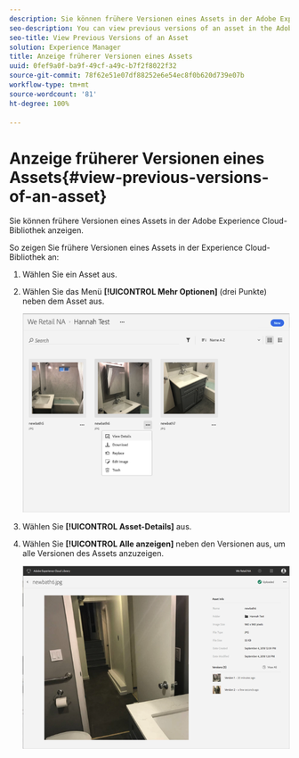 ```yaml
---
description: Sie können frühere Versionen eines Assets in der Adobe Experience Cloud-Bibliothek anzeigen.
seo-description: You can view previous versions of an asset in the Adobe Experience Cloud Library.
seo-title: View Previous Versions of an Asset
solution: Experience Manager
title: Anzeige früherer Versionen eines Assets
uuid: 0fef9a0f-ba9f-49cf-a49c-b7f2f8022f32
source-git-commit: 78f62e51e07df88252e6e54ec8f0b620d739e07b
workflow-type: tm+mt
source-wordcount: '81'
ht-degree: 100%

---
```



# Anzeige früherer Versionen eines Assets{#view-previous-versions-of-an-asset}

Sie können frühere Versionen eines Assets in der Adobe Experience Cloud-Bibliothek anzeigen.

So zeigen Sie frühere Versionen eines Assets in der Experience Cloud-Bibliothek an:

1. Wählen Sie ein Asset aus.
1. Wählen Sie das Menü **[!UICONTROL Mehr Optionen]** (drei Punkte) neben dem Asset aus.

   ![](assets/library_asset_options.png)

1. Wählen Sie **[!UICONTROL Asset-Details]** aus.
1. Wählen Sie **[!UICONTROL Alle anzeigen]** neben den Versionen aus, um alle Versionen des Assets anzuzeigen.

   ![](assets/library_details_versions.png)

